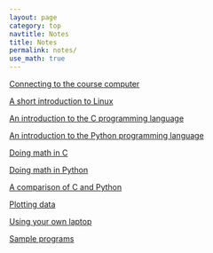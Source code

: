 ```yaml
---
layout: page
category: top
navtitle: Notes
title: Notes
permalink: notes/
use_math: true
---
```


<a href="connect.html">Connecting to the course computer</a>

<a href="linux.html">A short introduction to Linux</a>

<a href="c.html">An introduction to the C programming language</a>

<a href="python.html">An introduction to the Python programming language</a>

<a href="math.html">Doing math in C</a>

<a href="math-python.html">Doing math in Python</a>

<a href="language-comparison.html">A comparison of C and Python</a>

<a href="plot.html">Plotting data</a>

<a href="laptop.html">Using your own laptop</a>

<a href="samples.html">Sample programs</a>

<!--
<a href="string-notes.pdf">Notes on the vibrating string project</a>

<a href="array-notes.pdf">Notes on using arrays</a>

<a href="cplusplus.html">A few C++ tricks</a>

<a href="DE-notes.pdf">Notes on solving differential equations</a> 


<a href="function.html">Functions in C</a>

<a href="integration-notes.pdf">Analysis of integration methods</a> (as pdf because of typeset mathematics)

<a href="symplectic.html">Notes on symplectic solvers</a>

<a href="anim.html">Notes on making animations</a>


#### Old notes

These notes will be used later in class; I'm putting the links back up
as a reference for past students.


<a href="audio.html">Notes on audio output</a>

-->



